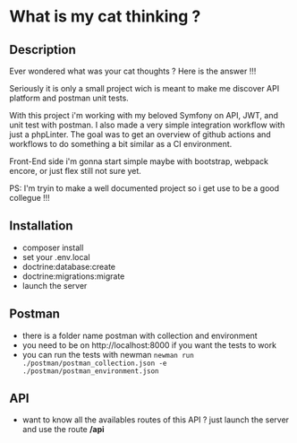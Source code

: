 # What is my cat thinking ?
## Description

Ever wondered what was your cat thoughts ? Here is the answer !!!

Seriously it is only a small project wich is meant to make me discover API platform and postman unit tests.

With this project i'm working with my beloved Symfony on API, JWT, and unit test with postman.
I also made a very simple integration workflow with just a phpLinter. The goal was to get an overview of github actions and workflows to do something a bit similar as a CI environment.

Front-End side i'm gonna start simple maybe with bootstrap, webpack encore, or just flex still not sure yet.

PS: I'm tryin to make a well documented project so i get use to be a good collegue !!!

## Installation
- composer install
- set your .env.local
- doctrine:database:create
- doctrine:migrations:migrate
- launch the server

## Postman
- there is a folder name postman with collection and environment
- you need to be on http://localhost:8000 if you want the tests to work
- you can run the tests with newman `newman run ./postman/postman_collection.json -e ./postman/postman_environment.json`

## API
- want to know all the availables routes of this API ? just launch the server and use the route **/api**
